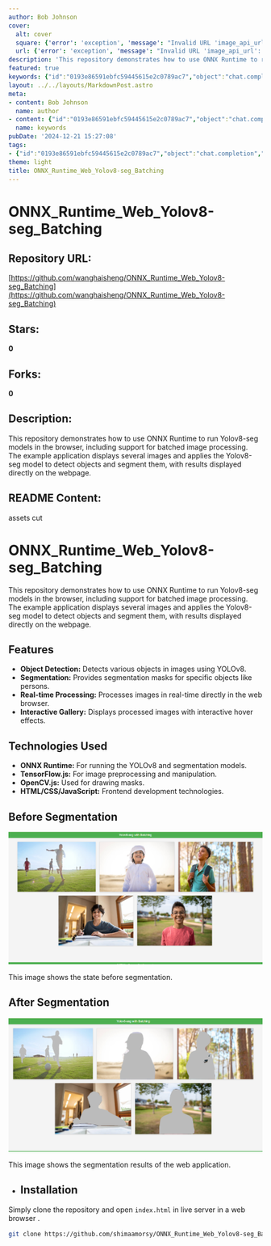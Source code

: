 ```yaml
---
author: Bob Johnson
cover:
  alt: cover
  square: {'error': 'exception', 'message': "Invalid URL 'image_api_url': No scheme supplied. Perhaps you meant https://image_api_url?"}
  url: {'error': 'exception', 'message': "Invalid URL 'image_api_url': No scheme supplied. Perhaps you meant https://image_api_url?"}
description: 'This repository demonstrates how to use ONNX Runtime to run Yolov8-seg models in the browser, including support for batched image processing. The example application displays several images and applies the Yolov8-seg model to detect objects and segment them, with results displayed directly on the webpage.'
featured: true
keywords: {"id":"0193e86591ebfc59445615e2c0789ac7","object":"chat.completion","created":1734770790,"model":"Qwen/Qwen2.5-7B-Instruct","choices":[{"index":0,"message":{"role":"assistant","content":"### Keywords:\n- ONNX Runtime\n- Yolov8-seg\n- Batching\n- Object Detection\n- Segmentation\n- Web Browser\n- Real-time Processing\n- Interactive Gallery\n- ONNX\n- TensorFlow.js\n- OpenCV.js\n- Image Processing\n- Frontend Development\n- HTML/CSS/JavaScript\n- Git Cloning\n- Live Server\n\n### Tags:\n- #ONNXRuntime\n- #YOLOv8\n- #ImageSegmentation\n- #WebApplication\n- #RealTimeProcessing\n- #ObjectDetection\n- #GitHubRepository\n- #TensorFlowjs\n- #OpenCVjs\n- #FrontEndDevelopment\n- #ImagePreprocessing\n- #ONNXModels\n- #BatchProcessing"},"finish_reason":"stop"}],"usage":{"prompt_tokens":466,"completion_tokens":156,"total_tokens":622},"system_fingerprint":""}
layout: ../../layouts/MarkdownPost.astro
meta:
- content: Bob Johnson
  name: author
- content: {"id":"0193e86591ebfc59445615e2c0789ac7","object":"chat.completion","created":1734770790,"model":"Qwen/Qwen2.5-7B-Instruct","choices":[{"index":0,"message":{"role":"assistant","content":"### Keywords:\n- ONNX Runtime\n- Yolov8-seg\n- Batching\n- Object Detection\n- Segmentation\n- Web Browser\n- Real-time Processing\n- Interactive Gallery\n- ONNX\n- TensorFlow.js\n- OpenCV.js\n- Image Processing\n- Frontend Development\n- HTML/CSS/JavaScript\n- Git Cloning\n- Live Server\n\n### Tags:\n- #ONNXRuntime\n- #YOLOv8\n- #ImageSegmentation\n- #WebApplication\n- #RealTimeProcessing\n- #ObjectDetection\n- #GitHubRepository\n- #TensorFlowjs\n- #OpenCVjs\n- #FrontEndDevelopment\n- #ImagePreprocessing\n- #ONNXModels\n- #BatchProcessing"},"finish_reason":"stop"}],"usage":{"prompt_tokens":466,"completion_tokens":156,"total_tokens":622},"system_fingerprint":""}
  name: keywords
pubDate: '2024-12-21 15:27:08'
tags:
- {"id":"0193e86591ebfc59445615e2c0789ac7","object":"chat.completion","created":1734770790,"model":"Qwen/Qwen2.5-7B-Instruct","choices":[{"index":0,"message":{"role":"assistant","content":"### Keywords:\n- ONNX Runtime\n- Yolov8-seg\n- Batching\n- Object Detection\n- Segmentation\n- Web Browser\n- Real-time Processing\n- Interactive Gallery\n- ONNX\n- TensorFlow.js\n- OpenCV.js\n- Image Processing\n- Frontend Development\n- HTML/CSS/JavaScript\n- Git Cloning\n- Live Server\n\n### Tags:\n- #ONNXRuntime\n- #YOLOv8\n- #ImageSegmentation\n- #WebApplication\n- #RealTimeProcessing\n- #ObjectDetection\n- #GitHubRepository\n- #TensorFlowjs\n- #OpenCVjs\n- #FrontEndDevelopment\n- #ImagePreprocessing\n- #ONNXModels\n- #BatchProcessing"},"finish_reason":"stop"}],"usage":{"prompt_tokens":466,"completion_tokens":156,"total_tokens":622},"system_fingerprint":""}
theme: light
title: ONNX_Runtime_Web_Yolov8-seg_Batching
---
```


# ONNX_Runtime_Web_Yolov8-seg_Batching

## Repository URL: 
[https://github.com/wanghaisheng/ONNX_Runtime_Web_Yolov8-seg_Batching](https://github.com/wanghaisheng/ONNX_Runtime_Web_Yolov8-seg_Batching)

## Stars: 
**0**

## Forks: 
**0**

## Description: 
This repository demonstrates how to use ONNX Runtime to run Yolov8-seg models in the browser, including support for batched image processing. The example application displays several images and applies the Yolov8-seg model to detect objects and segment them, with results displayed directly on the webpage.

## README Content: 
assets cut 

# ONNX_Runtime_Web_Yolov8-seg_Batching
This repository demonstrates how to use ONNX Runtime to run Yolov8-seg models in the browser, including support for batched image processing. The example application displays several images and applies the Yolov8-seg model to detect objects and segment them, with results displayed directly on the webpage.

## Features

- **Object Detection:** Detects various objects in images using YOLOv8.
- **Segmentation:** Provides segmentation masks for specific objects like persons.
- **Real-time Processing:** Processes images in real-time directly in the web browser.
- **Interactive Gallery:** Displays processed images with interactive hover effects.

## Technologies Used

- **ONNX Runtime:** For running the YOLOv8 and segmentation models.
- **TensorFlow.js:** For image preprocessing and manipulation.
- **OpenCV.js:** Used for drawing masks.
- **HTML/CSS/JavaScript:** Frontend development technologies.

## Before Segmentation

![Before Segmentation](https://github.com/shimaamorsy/ONNX_Runtime_Web_Yolov8-seg_Batching/blob/main/img/before.PNG)

This image shows the state before segmentation.

  ## After Segmentation

![After Segmentation](https://github.com/shimaamorsy/ONNX_Runtime_Web_Yolov8-seg_Batching/blob/main/img/after.png)

This image shows the segmentation results of the web application.

- ## Installation
 Simply clone the repository and open `index.html` in live server in a web browser .

 ```bash
git clone https://github.com/shimaamorsy/ONNX_Runtime_Web_Yolov8-seg_Batching.git



